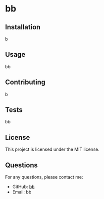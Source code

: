 
# bb

## Installation
b

## Usage
bb

## Contributing
b

## Tests
bb

## License
This project is licensed under the MIT license.

## Questions
For any questions, please contact me:
- GitHub: [bb](https://github.com/bb)
- Email: bb
